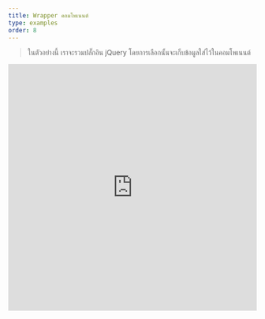 ```yaml
---
title: Wrapper คอมโพเนนต์
type: examples
order: 8
---
```


> ในตัวอย่างนี้ เราจะรวมปลั๊กอิน jQuery โดยการเลือกนั้นจะเก็บข้อมูลใส่ไว้ในคอมโพเนนต์

<iframe width="100%" height="500" src="https://jsfiddle.net/chrisvfritz/d131Lebj/embedded/result,html,js,css" allowfullscreen="allowfullscreen" frameborder="0"></iframe>
